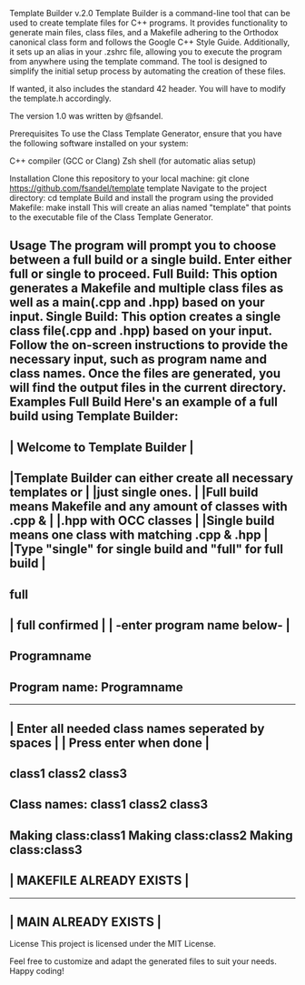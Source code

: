 Template Builder v.2.0
Template Builder is a command-line tool that can be used to create template files for C++ programs. It provides functionality to generate main files, class files, and a Makefile adhering to the Orthodox canonical class form and follows the Google C++ Style Guide.
Additionally, it sets up an alias in your .zshrc file, allowing you to execute the program from anywhere using the template command. The tool is designed to simplify the initial setup process by automating the creation of these files.

If wanted, it also includes the standard 42 header. You will have to modify the template.h accordingly.

The version 1.0 was written by @fsandel.

Prerequisites
To use the Class Template Generator, ensure that you have the following software installed on your system:

C++ compiler (GCC or Clang)
Zsh shell (for automatic alias setup)

Installation
Clone this repository to your local machine:
git clone https://github.com/fsandel/template template
Navigate to the project directory:
cd template
Build and install the program using the provided Makefile:
make install
This will create an alias named "template" that points to the executable file of the Class Template Generator.

Usage
The program will prompt you to choose between a full build or a single build. Enter either full or single to proceed.
Full Build: This option generates a Makefile and multiple class files as well as a main(.cpp and .hpp) based on your input.
Single Build: This option creates a single class file(.cpp and .hpp) based on your input.
Follow the on-screen instructions to provide the necessary input, such as program name and class names.
Once the files are generated, you will find the output files in the current directory.
Examples
Full Build
Here's an example of a full build using Template Builder:
------------------------------------------------------------------
|                Welcome to Template Builder                     |
------------------------------------------------------------------
|Template Builder can either create all necessary templates or   |
|just single ones.                                               |
|Full build means Makefile and any amount of classes with .cpp & |
|.hpp with OCC classes                                           |
|Single build means one class with matching .cpp & .hpp          |
|Type "single" for single build and "full" for full build        |
------------------------------------------------------------------
full
------------------------------------------------------------------
|                         full confirmed                         |
|                    -enter program name below-                  |
------------------------------------------------------------------
Programname
------------------------------------------------------------------
Program name: Programname
------------------------------------------------------------------
------------------------------------------------------------------
| Enter all needed class names seperated by spaces               |
| Press enter when done                                          |
------------------------------------------------------------------
class1 class2 class3
------------------------------------------------------------------
Class names:
class1
class2
class3
------------------------------------------------------------------
Making class:class1
Making class:class2
Making class:class3
------------------------------------------------------------------
|                     MAKEFILE ALREADY EXISTS                    |
------------------------------------------------------------------
------------------------------------------------------------------
|                     MAIN ALREADY EXISTS                        |
------------------------------------------------------------------
License
This project is licensed under the MIT License.

Feel free to customize and adapt the generated files to suit your needs. Happy coding!
